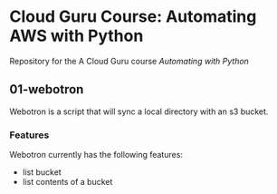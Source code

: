 # Cloud Guru Course: Automating AWS with Python
Repository for the A Cloud Guru course *Automating with Python*

## 01-webotron

Webotron is a script that will sync a local directory with an s3 bucket.

### Features

Webotron currently has the following features:
- list bucket
- list contents of a bucket
